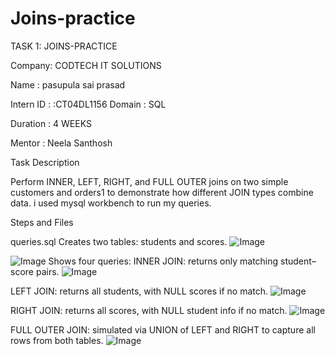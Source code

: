 # Joins-practice


TASK 1: JOINS-PRACTICE


Company: CODTECH IT SOLUTIONS


Name : pasupula sai prasad


Intern ID : :CT04DL1156
Domain : SQL


Duration : 4 WEEKS


Mentor : Neela Santhosh


Task Description


Perform INNER, LEFT, RIGHT, and FULL OUTER joins on two simple customers and orders1 to demonstrate how different JOIN types combine data.
i used mysql workbench to run my queries.

Steps and Files


queries.sql
Creates two tables: students and scores. ![Image](https://github.com/user-attachments/assets/a631dc24-319b-4163-8b66-aebbabc3d490)

![Image](https://github.com/user-attachments/assets/11f2c601-9a4f-46dc-8887-779d47ff789b)
Shows four queries:
INNER JOIN: returns only matching student–score pairs.
![Image](https://github.com/user-attachments/assets/afe9bdb4-73bd-42f0-b018-46f253859edd)


LEFT JOIN: returns all students, with NULL scores if no match. 
![Image](https://github.com/user-attachments/assets/507ac59e-afa9-453a-9380-2b54354ad1ec)


RIGHT JOIN: returns all scores, with NULL student info if no match. 
![Image](https://github.com/user-attachments/assets/d6da6132-48b6-411f-ae01-ffd07150f5ae)


FULL OUTER JOIN: simulated via UNION of LEFT and RIGHT to capture all rows from both tables. 
![Image](https://github.com/user-attachments/assets/cdb0d104-551b-40da-b396-d918f1232f1b)
